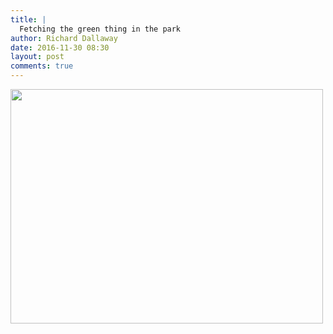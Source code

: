 ```yaml
---
title: |
  Fetching the green thing in the park
author: Richard Dallaway
date: 2016-11-30 08:30
layout: post
comments: true
---
```


<div>
        <a href="//static.skitters.dallaway.com/2016-11-30-fetching-the-green-thing-in-the-park-fullsize-FullSizeRender.jpg">
          <img src="//static.skitters.dallaway.com/2016-11-30-fetching-the-green-thing-in-the-park-thumb-FullSizeRender.jpg" width="500" height="375"/>
        </a>
      </div>


  
      